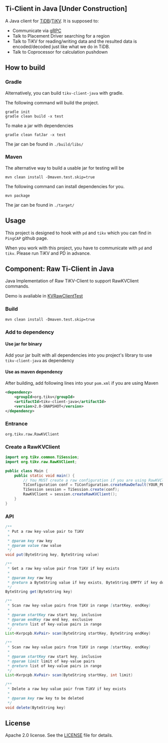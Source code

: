 ## Ti-Client in Java [Under Construction]

A Java client for [TiDB](https://github.com/pingcap/tidb)/[TiKV](https://github.com/tikv/tikv).
It is supposed to:
+ Communicate via [gRPC](http://www.grpc.io/)
+ Talk to Placement Driver searching for a region
+ Talk to TiKV for reading/writing data and the resulted data is encoded/decoded just like what we do in TiDB.
+ Talk to Coprocessor for calculation pushdown

## How to build

### Gradle

Alternatively, you can build `tikv-client-java` with gradle.

The following command will build the project.

```
gradle init
gradle clean build -x test
```

To make a jar with dependencies

```
gradle clean fatJar -x test
```

The jar can be found in `./build/libs/`

### Maven

The alternative way to build a usable jar for testing will be

```
mvn clean install -Dmaven.test.skip=true
```

The following command can install dependencies for you.

```
mvn package
```

The jar can be found in `./target/`

## Usage

This project is designed to hook with `pd` and `tikv` which you can find in `PingCAP` github page.

When you work with this project, you have to communicate with `pd` and `tikv`. Please run TiKV and PD in advance.

## Component: Raw Ti-Client in Java

Java Implementation of Raw TiKV-Client to support RawKVClient commands.

Demo is avaliable in [KVRawClientTest](https://github.com/birdstorm/KVRawClientTest/)

### Build
```
mvn clean install -Dmaven.test.skip=true
```

### Add to dependency

#### Use jar for binary

Add your jar built with all dependencies into you project's library to use `tikv-client-java` as dependency

#### Use as maven dependency

After building, add following lines into your `pom.xml` if you are using Maven

```xml
<dependency>
	<groupId>org.tikv</groupId>
	<artifactId>tikv-client-java</artifactId>
	<version>2.0-SNAPSHOT</version>
</dependency>
```

### Entrance
`org.tikv.raw.RawKVClient`

### Create a RawKVClient

```java
import org.tikv.common.TiSession;
import org.tikv.raw.RawKVClient;

public class Main {
	public static void main() {
		// You MUST create a raw configuration if you are using RawKVClient.
		TiConfiguration conf = TiConfiguration.createRawDefault(YOUR_PD_ADDRESSES);
		TiSession session = TiSession.create(conf);
		RawKVClient = session.createRawKVClient();
	}
}
```

### API

```java
/**
 * Put a raw key-value pair to TiKV
 *
 * @param key raw key
 * @param value raw value
 */
void put(ByteString key, ByteString value)
```

```java
/**
 * Get a raw key-value pair from TiKV if key exists
 *
 * @param key raw key
 * @return a ByteString value if key exists, ByteString.EMPTY if key does not exist
 */
ByteString get(ByteString key)
```

```java
/**
 * Scan raw key-value pairs from TiKV in range [startKey, endKey)
 *
 * @param startKey raw start key, inclusive
 * @param endKey raw end key, exclusive
 * @return list of key-value pairs in range
 */
List<Kvrpcpb.KvPair> scan(ByteString startKey, ByteString endKey)
```

```java
/**
 * Scan raw key-value pairs from TiKV in range [startKey, endKey)
 *
 * @param startKey raw start key, inclusive
 * @param limit limit of key-value pairs
 * @return list of key-value pairs in range
 */
List<Kvrpcpb.KvPair> scan(ByteString startKey, int limit)
```

```java
/**
 * Delete a raw key-value pair from TiKV if key exists
 *
 * @param key raw key to be deleted
 */
void delete(ByteString key)
```

## License
Apache 2.0 license. See the [LICENSE](./LICENSE) file for details.
